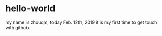 # hello-world
my name is zhouqm, today Feb. 12th, 2019 it is my first time to get touch with github.
